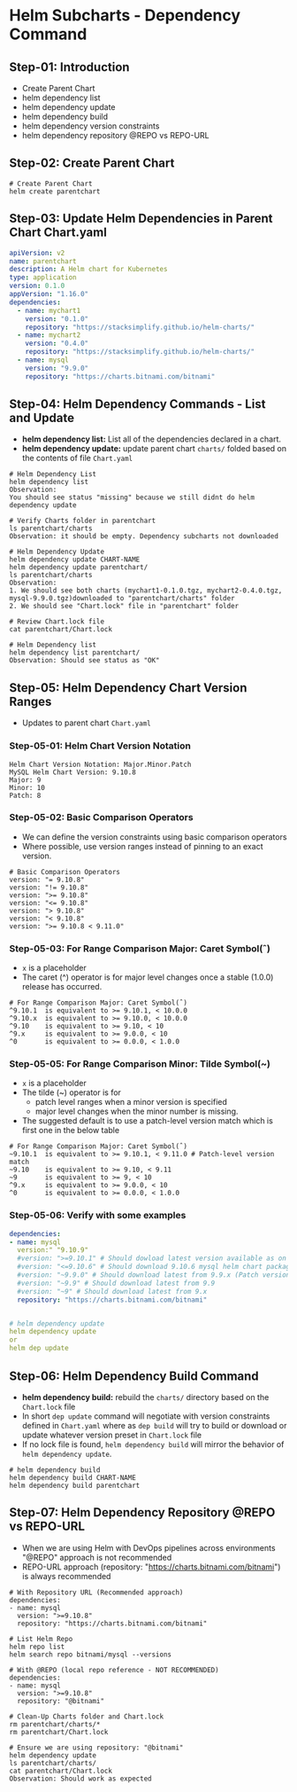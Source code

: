# Helm Subcharts - Dependency Command

## Step-01: Introduction

- Create Parent Chart
- helm dependency list
- helm dependency update
- helm dependency build
- helm dependency version constraints
- helm dependency repository @REPO vs REPO-URL

## Step-02: Create Parent Chart

```t
# Create Parent Chart
helm create parentchart
```

## Step-03: Update Helm Dependencies in Parent Chart Chart.yaml

```yaml
apiVersion: v2
name: parentchart
description: A Helm chart for Kubernetes
type: application
version: 0.1.0
appVersion: "1.16.0"
dependencies:
  - name: mychart1
    version: "0.1.0"
    repository: "https://stacksimplify.github.io/helm-charts/"
  - name: mychart2
    version: "0.4.0"
    repository: "https://stacksimplify.github.io/helm-charts/"
  - name: mysql
    version: "9.9.0"
    repository: "https://charts.bitnami.com/bitnami"
```

## Step-04: Helm Dependency Commands - List and Update

- **helm dependency list:** List all of the dependencies declared in a chart.
- **helm dependency update:** update parent chart `charts/` folded based on the contents of file `Chart.yaml`

```t
# Helm Dependency List
helm dependency list
Observation:
You should see status "missing" because we still didnt do helm dependency update

# Verify Charts folder in parentchart
ls parentchart/charts
Observation: it should be empty. Dependency subcharts not downloaded

# Helm Dependency Update
helm dependency update CHART-NAME
helm dependency update parentchart/
ls parentchart/charts
Observation:
1. We should see both charts (mychart1-0.1.0.tgz, mychart2-0.4.0.tgz, mysql-9.9.0.tgz)downloaded to "parentchart/charts" folder
2. We should see "Chart.lock" file in "parentchart" folder

# Review Chart.lock file
cat parentchart/Chart.lock

# Helm Dependency list
helm dependency list parentchart/
Observation: Should see status as "OK"
```

## Step-05: Helm Dependency Chart Version Ranges

- Updates to parent chart `Chart.yaml`

### Step-05-01: Helm Chart Version Notation

```t
Helm Chart Version Notation: Major.Minor.Patch
MySQL Helm Chart Version: 9.10.8
Major: 9
Minor: 10
Patch: 8
```

### Step-05-02: Basic Comparison Operators

- We can define the version constraints using basic comparison operators
- Where possible, use version ranges instead of pinning to an exact version.

```t
# Basic Comparison Operators
version: "= 9.10.8"
version: "!= 9.10.8"
version: ">= 9.10.8"
version: "<= 9.10.8"
version: "> 9.10.8"
version: "< 9.10.8"
version: ">= 9.10.8 < 9.11.0"
```

### Step-05-03: For Range Comparison Major: Caret Symbol(ˆ)

- `x` is a placeholder
- The caret (^) operator is for major level changes once a stable (1.0.0) release has occurred.

```t
# For Range Comparison Major: Caret Symbol(ˆ)
^9.10.1  is equivalent to >= 9.10.1, < 10.0.0
^9.10.x  is equivalent to >= 9.10.0, < 10.0.0
^9.10    is equivalent to >= 9.10, < 10
^9.x     is equivalent to >= 9.0.0, < 10
^0       is equivalent to >= 0.0.0, < 1.0.0
```

### Step-05-05: For Range Comparison Minor: Tilde Symbol(~)

- `x` is a placeholder
- The tilde (~) operator is for
  - patch level ranges when a minor version is specified
  - major level changes when the minor number is missing.
- The suggested default is to use a patch-level version match which is first one in the below table

```t
# For Range Comparison Major: Caret Symbol(ˆ)
~9.10.1  is equivalent to >= 9.10.1, < 9.11.0 # Patch-level version match
~9.10    is equivalent to >= 9.10, < 9.11
~9       is equivalent to >= 9, < 10
^9.x     is equivalent to >= 9.0.0, < 10
^0       is equivalent to >= 0.0.0, < 1.0.0
```

### Step-05-06: Verify with some examples

```yaml
dependencies:
- name: mysql
  version:" "9.10.9"
  #version: ">=9.10.1" # Should dowload latest version available as on that day
  #version: "<=9.10.6" # Should download 9.10.6 mysql helm chart package
  #version: "~9.9.0" # Should download latest from 9.9.x (Patch version)
  #version: "~9.9" # Should download latest from 9.9
  #version: "~9" # Should download latest from 9.x
  repository: "https://charts.bitnami.com/bitnami"


# helm dependency update
helm dependency update
or
helm dep update
```

## Step-06: Helm Dependency Build Command

- **helm dependency build:** rebuild the `charts/` directory based on the `Chart.lock` file
- In short `dep update` command will negotiate with version constraints defined in `Chart.yaml` where as `dep build` will try to build or download or update whatever version preset in `Chart.lock` file
- If no lock file is found, `helm dependency build` will mirror the behavior of `helm dependency update`.

```t
# helm dependency build
helm dependency build CHART-NAME
helm dependency build parentchart
```

## Step-07: Helm Dependency Repository @REPO vs REPO-URL

- When we are using Helm with DevOps pipelines across environments "@REPO" approach is not recommended
- REPO-URL approach (repository: "https://charts.bitnami.com/bitnami") is always recommended

```t
# With Repository URL (Recommended approach)
dependencies:
- name: mysql
  version: ">=9.10.8"
  repository: "https://charts.bitnami.com/bitnami"

# List Helm Repo
helm repo list
helm search repo bitnami/mysql --versions

# With @REPO (local repo reference - NOT RECOMMENDED)
dependencies:
- name: mysql
  version: ">=9.10.8"
  repository: "@bitnami"

# Clean-Up Charts folder and Chart.lock
rm parentchart/charts/*
rm parentchart/Chart.lock

# Ensure we are using repository: "@bitnami"
helm dependency update
ls parentchart/charts/
cat parentchart/Chart.lock
Observation: Should work as expected
```
